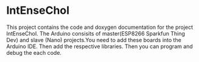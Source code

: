 # IntEnseChoI
This project contains the code and doxygen documentation for the project IntEnseChoI. The Arduino consisits of master(ESP8266 Sparkfun Thing Dev) and slave (Nano) projects.You need to add these boards into the Arduino IDE. Then add the respective libraries. Then you can program and debug the each code.
